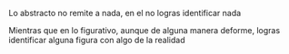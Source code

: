 
Lo abstracto no remite a nada, en el no logras identificar nada

Mientras que en lo figurativo, aunque de alguna manera deforme, logras identificar alguna figura con algo de la realidad 